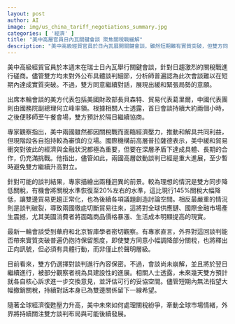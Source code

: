 ```yaml
---
layout: post
author: AI
image: img/us_china_tariff_negotiations_summary.jpg
categories: [ '經濟' ]
title: "美中高層官員日內瓦關鍵會談 聚焦關稅戰緩解"
description: "美中高級經貿官員於日內瓦展開關鍵會談，雖然短期難有實質突破，但雙方同意繼續對話，展現緩和意願。專家指對解決關稅戰具共同利益，但深層矛盾形成挑戰。談判如能同步下調關稅，將助雙邊貿易正常化；若破裂，可能重創全球供應鏈與消費成本。各界持續關注雙方後續布局與發展。"
---
```

美中高級經貿官員於本週末在瑞士日內瓦舉行關鍵會談，針對日趨激烈的關稅戰進行磋商。儘管雙方均未對外公布具體談判細節，分析師普遍認為此次會談難以在短期內達成實質突破。不過，雙方同意繼續對話，展現出緩和緊張局勢的意願。

出席本輪會談的美方代表包括美國財政部長貝森特、貿易代表葛里爾，中國代表團則由國務院副總理何立峰率領。根據相關人士透露，首日會談持續大約兩個小時，之後便移師至午餐會場，雙方預計於隔日繼續協商。

專家觀察指出，美中兩國雖然都因關稅戰而面臨經濟壓力，推動和解具共同利益，但現階段各自抱持較為審慎的立場。國際機構前高層普拉薩德表示，美中緩和貿易衝突對彼此的經濟與金融狀況都極為重要，但要在深層矛盾下達成具體、長期的合作，仍充滿挑戰。他指出，儘管如此，兩國高層啟動談判已經是重大進展，至少暫時避免雙方繼續升高對立。

針對可能的談判結果，專家描繪出兩種迥異的前景。較為理想的情況是雙方同步降低關稅，有機會將關稅水準恢復至20%左右的水準，這比現行145%關稅大幅降低，讓雙邊貿易更趨正常化，也為後續各項議題創造討論空間。相反最嚴重的情況則是談判破裂，導致兩國徹底切斷貿易往來，這將對全球供應鏈、國際金融市場產生震撼，尤其美國消費者將面臨商品價格暴漲、生活成本明顯提高的現實。

最新一輪會談受到華府和北京智庫學者密切觀察。有專家直言，外界對這回談判能否帶來實質突破普遍仍抱持保留態度，即使雙方同意小幅調降部分關稅，也將釋出正向訊號，但必須有具體行動，而非僅止於聲明層級。

目前看來，雙方仍選擇對談判進行內容保密。不過，會談尚未崩解，並且將於翌日繼續進行，被部分觀察者視為具建設性的進展。相關人士透露，未來幾天雙方預計就各自核心訴求進一步交換意見，並評估可行的妥協空間。儘管短期內無法指望大幅撤銷關稅，持續對話本身已為雙邊關係留下一線希望。

隨著全球經濟復甦壓力升高，美中未來如何處理關稅紛爭，牽動全球市場情緒，外界將持續關注雙方談判布局與可能後續發展。